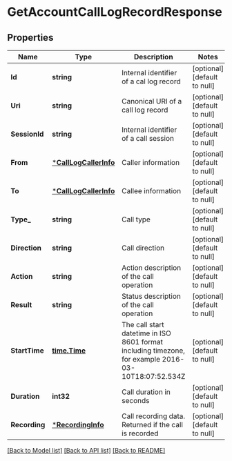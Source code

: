 # GetAccountCallLogRecordResponse

## Properties
Name | Type | Description | Notes
------------ | ------------- | ------------- | -------------
**Id** | **string** | Internal identifier of a cal log record | [optional] [default to null]
**Uri** | **string** | Canonical URI of a call log record | [optional] [default to null]
**SessionId** | **string** | Internal identifier of a call session | [optional] [default to null]
**From** | [***CallLogCallerInfo**](CallLogCallerInfo.md) | Caller information | [optional] [default to null]
**To** | [***CallLogCallerInfo**](CallLogCallerInfo.md) | Callee information | [optional] [default to null]
**Type_** | **string** | Call type | [optional] [default to null]
**Direction** | **string** | Call direction | [optional] [default to null]
**Action** | **string** | Action description of the call operation | [optional] [default to null]
**Result** | **string** | Status description of the call operation | [optional] [default to null]
**StartTime** | [**time.Time**](time.Time.md) | The call start datetime in ISO 8601 format including timezone, for example 2016-03-10T18:07:52.534Z | [optional] [default to null]
**Duration** | **int32** | Call duration in seconds | [optional] [default to null]
**Recording** | [***RecordingInfo**](RecordingInfo.md) | Call recording data. Returned if the call is recorded | [optional] [default to null]

[[Back to Model list]](../README.md#documentation-for-models) [[Back to API list]](../README.md#documentation-for-api-endpoints) [[Back to README]](../README.md)


